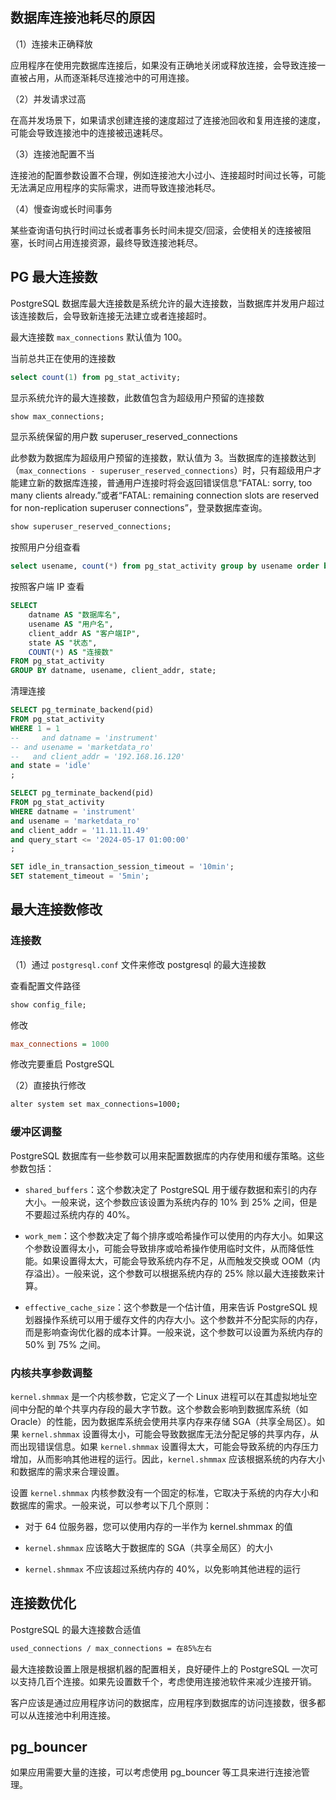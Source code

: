 ## 数据库连接池耗尽的原因

（1）连接未正确释放

应用程序在使用完数据库连接后，如果没有正确地关闭或释放连接，会导致连接一直被占用，从而逐渐耗尽连接池中的可用连接。

（2）并发请求过高

在高并发场景下，如果请求创建连接的速度超过了连接池回收和复用连接的速度，可能会导致连接池中的连接被迅速耗尽。

（3）连接池配置不当

连接池的配置参数设置不合理，例如连接池大小过小、连接超时时间过长等，可能无法满足应用程序的实际需求，进而导致连接池耗尽。

（4）慢查询或长时间事务

某些查询语句执行时间过长或者事务长时间未提交/回滚，会使相关的连接被阻塞，长时间占用连接资源，最终导致连接池耗尽。

## PG 最大连接数

PostgreSQL 数据库最大连接数是系统允许的最大连接数，当数据库并发用户超过该连接数后，会导致新连接无法建立或者连接超时。

最大连接数 `max_connections` 默认值为 100。

当前总共正在使用的连接数

```sql
select count(1) from pg_stat_activity;
```

显示系统允许的最大连接数，此数值包含为超级用户预留的连接数

```sql
show max_connections;
```

显示系统保留的用户数 superuser_reserved_connections

此参数为数据库为超级用户预留的连接数，默认值为 3。当数据库的连接数达到（`max_connections - superuser_reserved_connections`）时，只有超级用户才能建立新的数据库连接，普通用户连接时将会返回错误信息“FATAL: sorry, too many clients already.”或者“FATAL: remaining connection slots are reserved for non-replication superuser connections”，登录数据库查询。

```sql
show superuser_reserved_connections;
```

按照用户分组查看

```sql
select usename, count(*) from pg_stat_activity group by usename order by count(*) desc;
```

按照客户端 IP 查看

```sql
SELECT
    datname AS "数据库名",
    usename AS "用户名",
    client_addr AS "客户端IP",
    state AS "状态",
    COUNT(*) AS "连接数"
FROM pg_stat_activity
GROUP BY datname, usename, client_addr, state;
```

清理连接

```sql
SELECT pg_terminate_backend(pid)
FROM pg_stat_activity
WHERE 1 = 1
--     and datname = 'instrument'
-- and usename = 'marketdata_ro'
--   and client_addr = '192.168.16.120'
and state = 'idle'
;

SELECT pg_terminate_backend(pid)
FROM pg_stat_activity
WHERE datname = 'instrument'
and usename = 'marketdata_ro'
and client_addr = '11.11.11.49'
and query_start <= '2024-05-17 01:00:00'
;

SET idle_in_transaction_session_timeout = '10min';
SET statement_timeout = '5min';
```

## 最大连接数修改

### 连接数

（1）通过 `postgresql.conf` 文件来修改 postgresql 的最大连接数

查看配置文件路径

```sql
show config_file;
```

修改

```ini
max_connections = 1000
```

修改完要重启 PostgreSQL

（2）直接执行修改

```bash
alter system set max_connections=1000;
```

### 缓冲区调整

PostgreSQL 数据库有一些参数可以用来配置数据库的内存使用和缓存策略。这些参数包括：

- `shared_buffers`：这个参数决定了 PostgreSQL 用于缓存数据和索引的内存大小。一般来说，这个参数应该设置为系统内存的 10% 到 25% 之间，但是不要超过系统内存的 40%。

- `work_mem`：这个参数决定了每个排序或哈希操作可以使用的内存大小。如果这个参数设置得太小，可能会导致排序或哈希操作使用临时文件，从而降低性能。如果设置得太大，可能会导致系统内存不足，从而触发交换或 OOM（内存溢出）。一般来说，这个参数可以根据系统内存的 25% 除以最大连接数来计算。

- `effective_cache_size`：这个参数是一个估计值，用来告诉 PostgreSQL 规划器操作系统可以用于缓存文件的内存大小。这个参数并不分配实际的内存，而是影响查询优化器的成本计算。一般来说，这个参数可以设置为系统内存的 50% 到 75% 之间。

### 内核共享参数调整

`kernel.shmmax` 是一个内核参数，它定义了一个 Linux 进程可以在其虚拟地址空间中分配的单个共享内存段的最大字节数。这个参数会影响到数据库系统（如Oracle）的性能，因为数据库系统会使用共享内存来存储 SGA（共享全局区）。如果 `kernel.shmmax` 设置得太小，可能会导致数据库无法分配足够的共享内存，从而出现错误信息。如果 `kernel.shmmax` 设置得太大，可能会导致系统的内存压力增加，从而影响其他进程的运行。因此，`kernel.shmmax` 应该根据系统的内存大小和数据库的需求来合理设置。

设置 `kernel.shmmax` 内核参数没有一个固定的标准，它取决于系统的内存大小和数据库的需求。一般来说，可以参考以下几个原则：

- 对于 64 位服务器，您可以使用内存的一半作为 kernel.shmmax 的值

- `kernel.shmmax` 应该略大于数据库的 SGA（共享全局区）的大小

- `kernel.shmmax` 不应该超过系统内存的 40%，以免影响其他进程的运行

## 连接数优化

PostgreSQL 的最大连接数合适值

```bash
used_connections / max_connections = 在85%左右
```

最大连接数设置上限是根据机器的配置相关，良好硬件上的 PostgreSQL 一次可以支持几百个连接。如果先设置数千个，考虑使用连接池软件来减少连接开销。

客户应该是通过应用程序访问的数据库，应用程序到数据库的访问连接数，很多都可以从连接池中利用连接。

## pg_bouncer

如果应用需要大量的连接，可以考虑使用 pg_bouncer 等工具来进行连接池管理。